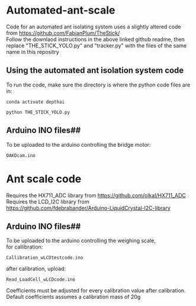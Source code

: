 # Automated-ant-scale
Code for an automated ant isolating system uses a slightly altered code from https://github.com/FabianPlum/TheStick/ \
Follow the downlaod instructions in the above linked github readme, then replace "THE_STICK_YOLO.py" and "tracker.py" with the files of the same name in this repositry


## Using the automated ant isolation system code ##
To run the code, make sure the directory is where the python code files are in:

```
conda activate depthai

python THE_STICK_YOLO.py
```


## Arduino INO files##
To be uploaded to the arduino controlling the bridge motor:
```
OAKDcam.ino
```


# Ant scale code
Requires the HX711_ADC library from https://github.com/olkal/HX711_ADC \
Requires the LCD_I2C library from https://github.com/fdebrabander/Arduino-LiquidCrystal-I2C-library

## Arduino INO files##
To be uploaded to the arduino controlling the weighing scale,\
for callibration:
```
Callibration_wLCDtestcode.ino
```
after calibration, upload:
```
Read_LoadCell_wLCDcode.ino
```
Coefficients must be adjusted for every calibration value after calibration. Default coefficients assumes a calibration mass of 20g
